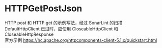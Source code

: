 # HTTPGetPostJson
HTTP post 和 HTTP get 的示例写法，经过 SonarLint 的扫描  
DefaultHttpClient 已过时，应使用 CloseableHttpClient 和 CloseableHttpResponse  
官方示例 https://hc.apache.org/httpcomponents-client-5.1.x/quickstart.html  